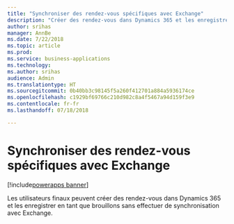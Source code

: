 ```yaml
---
title: "Synchroniser des rendez-vous spécifiques avec Exchange"
description: "Créer des rendez-vous dans Dynamics 365 et les enregistrer sans effectuer de synchronisation avec Exchange"
author: srihas
manager: AnnBe
ms.date: 7/22/2018
ms.topic: article
ms.prod: 
ms.service: business-applications
ms.technology: 
ms.author: srihas
audience: Admin
ms.translationtype: HT
ms.sourcegitcommit: 0b40bb3c98145f5a260f412701a884a5936174ce
ms.openlocfilehash: c1929bf69766c210d982c8a4f5467a94d159f3e9
ms.contentlocale: fr-fr
ms.lasthandoff: 07/18/2018

---
```

# <a name="sync-specific-appointments-to-exchange"></a>Synchroniser des rendez-vous spécifiques avec Exchange

[!include[powerapps banner](../includes/powerapps.md)]




Les utilisateurs finaux peuvent créer des rendez-vous dans Dynamics 365 et les enregistrer en tant que brouillons sans effectuer de synchronisation avec Exchange.

